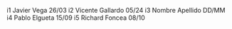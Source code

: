 i1 Javier Vega 26/03 
i2 Vicente Gallardo 05/24
i3 Nombre Apellido DD/MM
i4 Pablo Elgueta 15/09
i5 Richard Foncea 08/10


